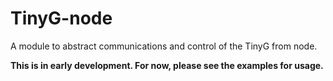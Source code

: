 TinyG-node
==========

A module to abstract communications and control of the TinyG from node.


**This is in early development. For now, please see the examples for usage.**